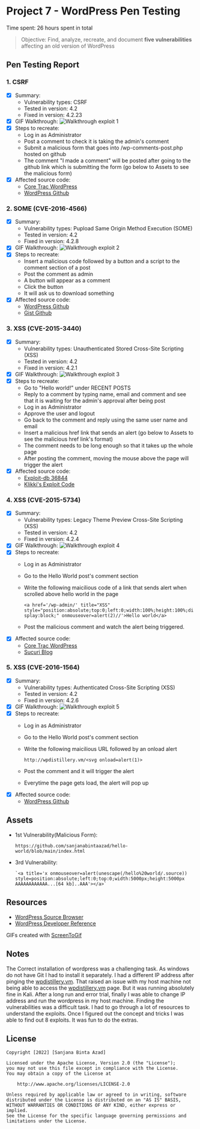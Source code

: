 # Project 7 - WordPress Pen Testing

Time spent: 26 hours spent in total

> Objective: Find, analyze, recreate, and document **five vulnerabilities** affecting an old version of WordPress

## Pen Testing Report

### 1. CSRF

- [x] Summary: 
  - Vulnerability types: CSRF
  - Tested in version: 4.2
  - Fixed in version: 4.2.23
- [x] GIF Walkthrough: 
 ![Walkthrough exploit 1](https://github.com/sanjanabintaazad/codepath_homework/blob/wordpress_pen_testing/1st%20vulnerability.gif)
- [x] Steps to recreate: 
  - Log in as Administrator
  - Post a comment to check it is taking the admin's comment
  - Submit a malicious form that goes into /wp-comments-post.php hosted on github
  - The comment "I made a comment" will be posted after going to the github link which is submitting the form (go below to Assets to see the malicious form)
- [x] Affected source code:
  - [Core Trac WordPress](https://core.trac.wordpress.org/changeset/44842)
  - [WordPress Github](https://github.com/WordPress/WordPress/commit/0292de60ec78c5a44956765189403654fe4d080b)
  
### 2. SOME (CVE-2016-4566)

- [x] Summary: 
  - Vulnerability types: Pupload Same Origin Method Execution (SOME)
  - Tested in version: 4.2
  - Fixed in version: 4.2.8
- [x] GIF Walkthrough: 
 ![Walkthrough exploit 2](https://github.com/sanjanabintaazad/codepath_homework/blob/wordpress_pen_testing/2nd%20vulnerability.gif)
- [x] Steps to recreate: 
  - Insert a malicious code followed by a button and a script to the comment section of a post
  - Post the comment as admin
  - A button will appear as a comment
  - Click the button
  - It will ask us to download something
- [x] Affected source code:
  - [WordPress Github](https://github.com/WordPress/WordPress/commit/c33e975f46a18f5ad611cf7e7c24398948cecef8)
  - [Gist Github](https://gist.github.com/cure53/09a81530a44f6b8173f545accc9ed07e)

### 3. XSS (CVE-2015-3440)

- [x] Summary: 
  - Vulnerability types: Unauthenticated Stored Cross-Site Scripting (XSS)
  - Tested in version: 4.2
  - Fixed in version: 4.2.1
- [x] GIF Walkthrough: 
 ![Walkthrough exploit 3](https://github.com/sanjanabintaazad/codepath_homework/blob/wordpress_pen_testing/3rd%20vulnerability.gif)
- [x] Steps to recreate: 
  - Go to "Hello world!" under RECENT POSTS
  - Reply to a comment by typing name, email and comment and see that it is waiting for the admin's approval after being post
  - Log in as Administrator
  - Approve the user and logout
  - Go back to the comment and reply using the same user name and email
  - Insert a malicious href link that sends an alert (go below to Assets to see the malicious href link's format)
  - The comment needs to be long enough so that it takes up the whole page
  - After posting the comment, moving the mouse above the page will trigger the alert
- [x] Affected source code:
  - [Exploit-db 36844](https://www.exploit-db.com/exploits/36844)
  - [Klikki's Exploit Code](https://klikki.fi/wordpress-4-2-core-stored-xss/)

### 4. XSS (CVE-2015-5734)

- [x] Summary: 
  - Vulnerability types: Legacy Theme Preview Cross-Site Scripting (XSS)
  - Tested in version: 4.2
  - Fixed in version: 4.2.4
- [x] GIF Walkthrough: 
 ![Walkthrough exploit 4](https://github.com/sanjanabintaazad/codepath_homework/blob/wordpress_pen_testing/4th%20vulnerability.gif)
- [x] Steps to recreate: 
  - Log in as Administrator
  - Go to the Hello World post's comment section
  - Write the following maicilious code of a link that sends alert when scrolled above hello world in the page
 
      `<a href='/wp-admin/' title="XSS" style="position:absolute;top:0;left:0;width:100%;height:100%;display:block;" onmouseover=alert(2)//'>Hello world</a>`
  - Post the malicious comment and watch the alert being triggered.
- [x] Affected source code:
  - [Core Trac WordPress](https://core.trac.wordpress.org/changeset/33549)
  - [Sucuri Blog](https://blog.sucuri.net/2015/08/persistent-xss-vulnerability-in-wordpress-explained.html)

### 5. XSS (CVE-2016-1564)

- [x] Summary: 
  - Vulnerability types: Authenticated Cross-Site Scripting (XSS)
  - Tested in version: 4.2
  - Fixed in version: 4.2.6
- [x] GIF Walkthrough: 
 ![Walkthrough exploit 5](https://github.com/sanjanabintaazad/codepath_homework/blob/wordpress_pen_testing/5th%20vulnerability.gif)
- [x] Steps to recreate: 
  - Log in as Administrator
  - Go to the Hello World post's comment section
  - Write the following maicilious URL followed by an onload alert
  
    `http://wpdistillery.vm/<svg onload=alert(1)>`
  - Post the comment and it will trigger the alert
  - Everytime the page gets load, the alert will pop up
- [x] Affected source code:
  - [WordPress Github](https://github.com/WordPress/WordPress/commit/7ab65139c6838910426567849c7abed723932b87) 

## Assets

- 1st Vulnerability(Malicious Form):

      https://github.com/sanjanabintaazad/hello-world/blob/main/index.html
- 3rd Vulnerability:

      `<a title='x onmouseover=alert(unescape(/hello%20world/.source)) style=position:absolute;left:0;top:0;width:5000px;height:5000px  AAAAAAAAAAAA...[64 kb]..AAA'></a>`


## Resources

- [WordPress Source Browser](https://core.trac.wordpress.org/browser/)
- [WordPress Developer Reference](https://developer.wordpress.org/reference/)

GIFs created with
[ScreenToGif](https://www.screentogif.com/)

## Notes

The Correct installation of wordpress was a challenging task. As windows do not have Git I had to install it separately. I had a different IP address after pinging the [wpdistillery.vm](http://wpdistillery.vm/). That raised an issue with my host machine not being able to access the [wpdistillery.vm](http://wpdistillery.vm/) page. But it was running absolutely fine in Kali. After a long run and error trial, finally I was able to change IP address and run the wordpress in my host machine. Finding the vulnerabilities was a difficult task. I had to go through a lot of resources to understand the exploits. Once I figured out the concept and tricks I was able to find out 8 exploits. It was fun to do the extras.

## License

    Copyright [2022] [Sanjana Binta Azad]

    Licensed under the Apache License, Version 2.0 (the "License");
    you may not use this file except in compliance with the License.
    You may obtain a copy of the License at

        http://www.apache.org/licenses/LICENSE-2.0

    Unless required by applicable law or agreed to in writing, software
    distributed under the License is distributed on an "AS IS" BASIS,
    WITHOUT WARRANTIES OR CONDITIONS OF ANY KIND, either express or implied.
    See the License for the specific language governing permissions and
    limitations under the License.
